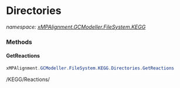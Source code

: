 ﻿# Directories
_namespace: [xMPAlignment.GCModeller.FileSystem.KEGG](./index.md)_





### Methods

#### GetReactions
```csharp
xMPAlignment.GCModeller.FileSystem.KEGG.Directories.GetReactions
```
/KEGG/Reactions/


